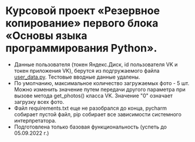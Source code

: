 # Курсовой проект «Резервное копирование» первого блока «Основы языка программирования Python».
* Данные пользователя (токен Яндекс.Диск, id пользователя VK и токен приложения VK), берутся из подгружаемого файла [user_data.py](https://github.com/khomiakovnn/py-diplom-basic/blob/main/user_data.py). Тестовые вводные данные удалены.
* По умолчанию, максимальное количество загружаемых фото - 5 шт. Можно изменить значение путем передачи другого параметра при вызове метода get_photos() класса VK. Значение "0" означает загрузку всех фото.
* Файл requirements.txt еще не разобрался до конца, pycharm собирает пустой файл, pip собирает все зависимости системного интерпретатора.
* Подготовлена только базовая функциональность (успеть до 05.09.2022 г.)